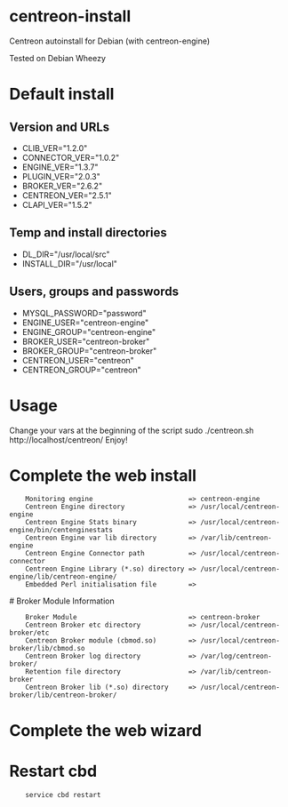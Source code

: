 centreon-install
================

Centreon autoinstall for Debian (with centreon-engine)

Tested on Debian Wheezy

# Default install
## Version and URLs
- CLIB_VER="1.2.0"
- CONNECTOR_VER="1.0.2"
- ENGINE_VER="1.3.7"
- PLUGIN_VER="2.0.3"
- BROKER_VER="2.6.2"
- CENTREON_VER="2.5.1"
- CLAPI_VER="1.5.2"

## Temp and install directories

- DL_DIR="/usr/local/src"
- INSTALL_DIR="/usr/local"

## Users, groups and passwords

- MYSQL_PASSWORD="password"
- ENGINE_USER="centreon-engine"
- ENGINE_GROUP="centreon-engine"
- BROKER_USER="centreon-broker"
- BROKER_GROUP="centreon-broker"
- CENTREON_USER="centreon"
- CENTREON_GROUP="centreon"

# Usage

 Change your vars at the beginning of the script
 sudo ./centreon.sh
 http://localhost/centreon/
 Enjoy!

# Complete the web install

        Monitoring engine                        => centreon-engine
        Centreon Engine directory                => /usr/local/centreon-engine
        Centreon Engine Stats binary             => /usr/local/centreon-engine/bin/centenginestats
        Centreon Engine var lib directory        => /var/lib/centreon-engine
        Centreon Engine Connector path           => /usr/local/centreon-connector
        Centreon Engine Library (*.so) directory => /usr/local/centreon-engine/lib/centreon-engine/
        Embedded Perl initialisation file        =>

# Broker Module Information

        Broker Module                            => centreon-broker
        Centreon Broker etc directory            => /usr/local/centreon-broker/etc
        Centreon Broker module (cbmod.so)        => /usr/local/centreon-broker/lib/cbmod.so
        Centreon Broker log directory            => /var/log/centreon-broker/
        Retention file directory                 => /var/lib/centreon-broker
        Centreon Broker lib (*.so) directory     => /usr/local/centreon-broker/lib/centreon-broker/

# Complete the web wizard

# Restart cbd
        service cbd restart
